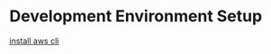 # Development Environment Setup 


[install aws cli](https://docs.aws.amazon.com/cli/latest/userguide/getting-started-install.html#getting-started-install-instructions)
